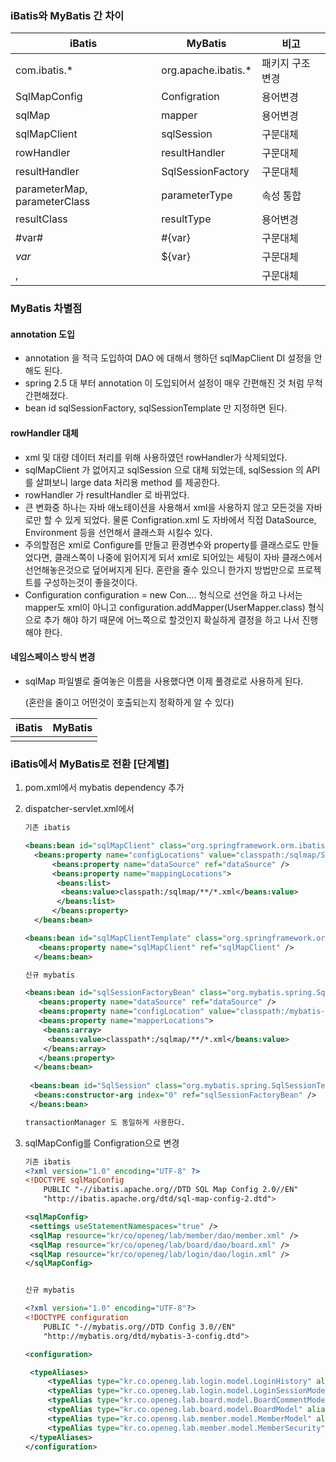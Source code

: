 ### iBatis와 MyBatis 간 차이

| iBatis                       | MyBatis             | 비고             |
| ---------------------------- | ------------------- | ---------------- |
| com.ibatis.*                 | org.apache.ibatis.* | 패키지 구조 변경 |
| SqlMapConfig                 | Configration        | 용어변경         |
| sqlMap                       | mapper              | 용어변경         |
| sqlMapClient                 | sqlSession          | 구문대체         |
| rowHandler                   | resultHandler       | 구문대체         |
| resultHandler                | SqlSessionFactory   | 구문대체         |
| parameterMap, parameterClass | parameterType       | 속성 통합        |
| resultClass                  | resultType          | 용어변경         |
| #var#                        | #{var}              | 구문대체         |
| $var$                        | ${var}              | 구문대체         |
| <isEqual> , <isNull>         | <if>                | 구문대체         |



### MyBatis 차별점

#### annotation 도입

- annotation 을 적극 도입하여 DAO 에 대해서 행하던 sqlMapClient DI 설정을 안해도 된다.
- spring 2.5 대 부터 annotation 이 도입되어서 설정이 매우 간편해진 것 처럼 무척 간편해졌다.
- bean id sqlSessionFactory, sqlSessionTemplate 만 지정하면 된다.

#### rowHandler 대체

- xml 및 대량 데이터 처리를 위해 사용하였던 rowHandler가 삭제되었다.
- sqlMapClient 가 없어지고 sqlSession 으로 대체 되었는데, sqlSession 의 API 를 살펴보니 large data 처리용 method 를 제공한다.
- rowHandler 가 resultHandler 로 바뀌었다.
- 큰 변화중 하나는 자바 애노테이션을 사용해서 xml을 사용하지 않고 모든것을 자바로만 할 수 있게 되었다. 물론 Configration.xml 도 자바에서 직접 DataSource, Environment 등을 선언해서 클래스화 시킬수 있다.
- 주의할점은 xml로 Configure를 만들고 환경변수와 property를 클래스로도 만들었다면, 클래스쪽이 나중에 읽어지게 되서 xml로 되어있는 세팅이 자바 클래스에서 선언해놓은것으로 덮어써지게 된다. 혼란을 줄수 있으니 한가지 방법만으로 프로젝트를 구성하는것이 좋을것이다.
- Configuration configuration = new Con…. 형식으로 선언을 하고 나서는 mapper도 xml이 아니고 configuration.addMapper(UserMapper.class) 형식으로 추가 해야 하기 때문에 어느쪽으로 할것인지 확실하게 결정을 하고 나서 진행해야 한다.

#### 네임스페이스 방식 변경

- sqlMap 파일별로 줄여놓은 이름을 사용했다면 이제 풀경로로 사용하게 된다.

  (혼란을 줄이고 어떤것이 호출되는지 정확하게 알 수 있다)

| iBatis                    | MyBatis                                        |
| ------------------------- | ---------------------------------------------- |
| <sqlMap namespace="User"> | <mapper namespace="myBatis.mapper.UserMapper"> |



### iBatis에서 MyBatis로 전환 [단계별]

1. pom.xml에서 mybatis dependency 추가

2. dispatcher-servlet.xml에서

   ```xml
   기존 ibatis
   
   <beans:bean id="sqlMapClient" class="org.springframework.orm.ibatis.SqlMapClientFactoryBean">
     <beans:property name="configLocations" value="classpath:/sqlmap/SqlMapConfig.xml" />
         <beans:property name="dataSource" ref="dataSource" />
         <beans:property name="mappingLocations">
          <beans:list>
           <beans:value>classpath:/sqlmap/**/*.xml</beans:value>
          </beans:list>
         </beans:property>
     </beans:bean>
   
   <beans:bean id="sqlMapClientTemplate" class="org.springframework.orm.ibatis.SqlMapClientTemplate">
      <beans:property name="sqlMapClient" ref="sqlMapClient" />
     </beans:bean>
   
   신규 mybatis
   
   <beans:bean id="sqlSessionFactoryBean" class="org.mybatis.spring.SqlSessionFactoryBean">
      <beans:property name="dataSource" ref="dataSource" />
      <beans:property name="configLocation" value="classpath:/mybatis-config.xml" />
      <beans:property name="mapperLocations">
       <beans:array>
        <beans:value>classpath*:/sqlmap/**/*.xml</beans:value>
       </beans:array>
      </beans:property>
     </beans:bean>
    
    <beans:bean id="SqlSession" class="org.mybatis.spring.SqlSessionTemplate">
     <beans:constructor-arg index="0" ref="sqlSessionFactoryBean" />
    </beans:bean>
   
   transactionManager 도 동일하게 사용한다.
   ```

3. sqlMapConfig를 Configration으로 변경

   ```xml
   기존 ibatis
   <?xml version="1.0" encoding="UTF-8" ?>
   <!DOCTYPE sqlMapConfig      
       PUBLIC "-//ibatis.apache.org//DTD SQL Map Config 2.0//EN"      
       "http://ibatis.apache.org/dtd/sql-map-config-2.dtd">
   
   <sqlMapConfig>
   	<settings useStatementNamespaces="true"	/>	
   	<sqlMap resource="kr/co/openeg/lab/member/dao/member.xml" />
   	<sqlMap resource="kr/co/openeg/lab/board/dao/board.xml" />
   	<sqlMap resource="kr/co/openeg/lab/login/dao/login.xml" />
   </sqlMapConfig>
   
   
   신규 mybatis
   
   <?xml version="1.0" encoding="UTF-8"?>
   <!DOCTYPE configuration
       PUBLIC "-//mybatis.org//DTD Config 3.0//EN"
       "http://mybatis.org/dtd/mybatis-3-config.dtd">
   
   <configuration>
   
   	<typeAliases>
   		<typeAlias type="kr.co.openeg.lab.login.model.LoginHistory" alias="LoginHistory"/>
   		<typeAlias type="kr.co.openeg.lab.login.model.LoginSessionModel" alias="LoginModel"/>
   		<typeAlias type="kr.co.openeg.lab.board.model.BoardCommentModel" alias="BoardCommentModel"/>
   		<typeAlias type="kr.co.openeg.lab.board.model.BoardModel" alias="BoardModel"/>
   		<typeAlias type="kr.co.openeg.lab.member.model.MemberModel" alias="MemberModel"/>
   		<typeAlias type="kr.co.openeg.lab.member.model.MemberSecurity" alias="MemberSecurity"/>
   	</typeAliases>
   </configuration>
   ```

